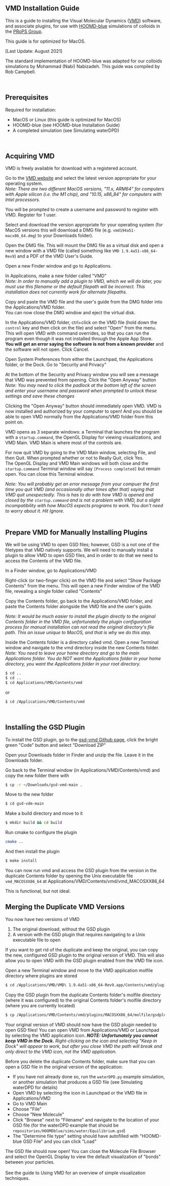 ## VMD Installation Guide

This is a guide to installing the  Visual Molecular Dynamics ([VMD]) software, and associate plugins, for use with [HOOMD-blue] simulations of colloids in the [PRoPS Group].

This guide is for optimized for MacOS. 

[Last Update: August 2021]

The standard implementation of HOOMD-blue was adapted for our colloids simulations by Mohammad (Nabi) Nabizadeh. This guide was compiled by Rob Campbell.

[VMD]: https://www.ks.uiuc.edu/Research/vmd/
[HOOMD-blue]: http://glotzerlab.engin.umich.edu/hoomd-blue/
[PRoPS Group]: https://web.northeastern.edu/complexfluids/
<br>

## Prerequisites

Required for installation:
* MacOS or Linux (this guide is optimized for MacOS)
* HOOMD-blue (see HOOMD-blue Installation Guide)
* A completed simulation (see Simulating waterDPD)
<br>

## Acquiring VMD

VMD is freely available for download with a registered account.

Go to the [VMD website](https://www.ks.uiuc.edu/Development/Download/download.cgi?PackageName=VMD) and select the latest version appropriate for your operating system.<br>
*Note: There are two different MacOS versions, "11.x, ARM64" for computers with Apple silicon (i.e. the M1 chip), and "10.15, x86_84" for computers with Intel processors.*

You will be prompted to create a username and password to register with VMD. Register for 1 user.

Select and download the version appropriate for your operating system (for MacOS versions this will download a DMG file (e.g. `vmd194a51-macx86_64.dmg`) to your Downloads folder).

Open the DMG file. This will mount the DMG file as a virtual disk and open a new window with a VMD file (called something like `VMD 1.9.4a51-x86_64-Rev9`) and a PDF of the VMD User's Guide.

Open a new Finder window and go to Applications.

In Applications, make a new folder called "VMD"<br>
*Note: In order to manually add a plugin to VMD, which we will do later, you must use this filename or the default filepath will be incorrect. This installation does not currently work for alternate filepaths.*

Copy and paste the VMD file and the user's guide from the DMG folder into the Applications/VMD folder.<br>
You can now close the DMG window and eject the virtual disk.

In the Applications/VMD folder, ctrl+click on the VMD file (hold down the `control` key and then click on the file) and select "Open" from the menu. This will open VMD with command overrides, so that you can run the program even though it was not installed through the Apple App Store.<br>
**You will get an error saying the software is not from a known provider** and the software will not open. Click Cancel.

Open System Preferences from either the Launchpad, the Applications folder, or the Dock. Go to "Security and Privacy" 

At the bottom of the Security and Privacy window you will see a message that VMD was prevented from opening. Click the "Open Anyway" button<br>
*Note: You may need to click the padlock at the bottom left of the screen and enter your username and password when prompted to unlock these settings and save these changes*

Clicking the "Open Anyway" button should immediately open VMD. VMD is now installed and authorized by your computer to open! And you should be able to open VMD normally from the Applications/VMD folder from this point on.

VMD opens as 3 separate windows: a Terminal that launches the program with a `startup.command`, the OpenGL Display for viewing visualizations, and VMD Main. VMD Main is where most of the controls are. 

For now quit VMD by going to the VMD Main window, selecting File, and then Quit.
When prompted whether or not to Really Quit, click Yes.<br>
The OpenGL Display and VMD Main windows will both close and the `startup.command` Terminal window will say `[Process completed]` but remain open. You can close this Terminal window.

*Note: You will probably get an error message from your compuer the first time you quit VMD (and occasionally other times after that) saying that VMD quit unexpectedly. This is has to do with how VMD is opened and closed by the `startup.command` and is not a problem with VMD, but a slight incompatibility with how MacOS expects programs to work. You don't need to worry about it. Hit Ignore.*
<br>
<br>
## Prepare VMD for Manually Installing Plugins

We will be using VMD to open GSD files; however, GSD is a not one of the filetypes that VMD natively supports. We will need to manually install a plugin to allow VMD to open GSD files, and in order to do that we need to access the Contents of the VMD file.

In a Finder window, go to Applications/VMD

Right-click (or two-finger click) on the VMD file and select "Show Package Contents" from the menu. This will open a new Finder window of the VMD file, revealing a single folder called "Contents"

Copy the Contents folder, go back to the Applications/VMD folder, and paste the Contents folder alongside the VMD file and the user's guide.

*Note: It would be much easier to install the plugin directly to the original Contents folder in the VMD file, unfortunately the plugin configuration process for manual installation can not read the original directory's file path. This an issue unique to MacOS, and that is why we do this step.*

Inside the Contents folder is a directory called vmd. Open a new Terminal window and navigate to the vmd directory inside the new Contents folder.<br>
*Note: You need to leave your home directory and go to the main Applications folder. You do NOT want the Applications folder in your home directory, you want the Applications folder in your root directory.*
```bash
$ cd ..
$ cd ..
$ cd Applications/VMD/Contents/vmd
```
or
```bash
$ cd /Applications/VMD/Contents/vmd
```
<br>

## Installing the GSD Plugin

To install the GSD plugin, go to the [gsd-vmd Github page](https://github.com/mphowardlab/gsd-vmd), click the bright green "Code" button and select "Download ZIP"

Open your Downloads folder in Finder and unzip the file. Leave it in the Downloads folder.

Go back to the Terminal window (in Applications/VMD/Contents/vmd) and copy the new folder there with
```bash
$ cp -r ~/Downloads/gsd-vmd-main .
```

Move to the new folder
```bash
$ cd gsd-vdm-main
```
Make a build directory and move to it
```bash
$ mkdir build && cd build
```
Run cmake to configure the plugin
```bash
cmake ..
```
And then install the plugin
```bash
$ make install
```

You can now run vmd and access the GSD plugin from the version in the duplicate Contents folder by opening the Unix executable file `vmd_MACOSXX86_64` at Applications/VMD/Contents/vmd/vmd_MACOSXX86_64

This is functional, but not ideal.

## Merging the Duplicate VMD Versions

You now have two versions of VMD
1. The original download, without the GSD plugin
2. A version with the GSD plugin that requires navigating to a Unix executable file to open

If you want to get rid of the duplicate and keep the original, you can copy the new, configured GSD plugin to the original version of VMD. This will also allow you to open VMD with the GSD plugin enabled from the VMD file icon.

Open a new Terminal window and move to the VMD application molfile directory where plugins are stored
```bash
$ cd /Applications/VMD/VMD\ 1.9.4a51-x86_64-Rev9.app/Contents/vmd/plugins/MACOSXX86_64/molfile/  
```
Copy the GSD plugin from the duplicate Contents folder's molfile directory (where it was configured) to the original Contents folder's molfile directory (where you are currently located)
```bash
$ cp /Applications/VMD/Contents/vmd/plugins/MACOSXX86_64/molfile/gsdplugin.so .
```

Your original version of VMD should now have the GSD plugin needed to open GSD files! You can open VMD from Applications/VMD or Launchpad by selecting the VMD application icon.
***NOTE: Unfortunately you cannot keep VMD in the Dock.*** *Right-clicking on the icon and selecting "Keep in Dock" will appear to work, but after you close VMD the path will break and only direct to the VMD icon, not the VMD application.*

Before you delete the duplicate Contents folder, make sure that you can open a GSD file in the original version of the application:<br>
* If you have not already done so, run the `waterDPD.py` example simulation, or another simulation that produces a GSD file (see Simulating waterDPD for details)
* Open VMD by selecting the icon in Launchpad or the VMD file in Applications/VMD
* Go to VMD Main
* Choose "File"
* Choose "New Molecule"
* Click "Browse" next to "Filename" and navigate to the location of your GSD file (for the waterDPD example that should be `repositories/HOOMDblue/sims/water/Equilibrium.gsd`)
* The "Determine file type" setting should have autofilled with "HOOMD-blue GSD File" and you can click "Load"

The GSD file should now open! You can close the Molecule File Browser and select the OpenGL Display to view the default visualization of "bonds" between your particles.
<br>
<br>
See the guide to Using VMD for an overview of simple visualization techniques. 


